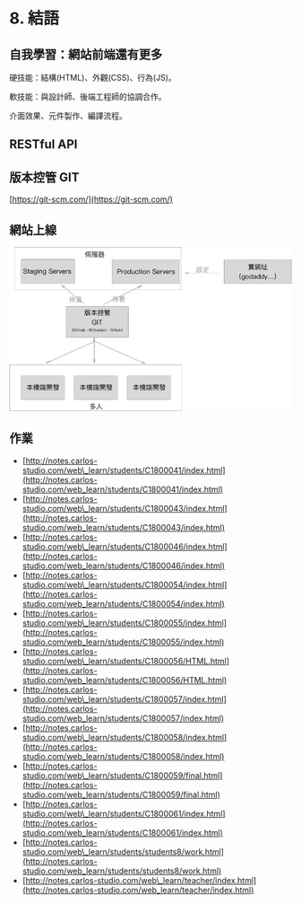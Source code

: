 # 8. 結語

## 自我學習：網站前端還有更多

硬技能：結構\(HTML\)、外觀\(CSS\)、行為\(JS\)。

軟技能：與設計師、後端工程師的協調合作。

介面效果、元件製作、編譯流程。

## RESTful API

## 版本控管 GIT

[https://git-scm.com/](https://git-scm.com/)

## 網站上線

![](.gitbook/assets/web_process.png)

## 作業

* [http://notes.carlos-studio.com/web\_learn/students/C1800041/index.html](http://notes.carlos-studio.com/web_learn/students/C1800041/index.html)
* [http://notes.carlos-studio.com/web\_learn/students/C1800043/index.html](http://notes.carlos-studio.com/web_learn/students/C1800043/index.html)
* [http://notes.carlos-studio.com/web\_learn/students/C1800046/index.html](http://notes.carlos-studio.com/web_learn/students/C1800046/index.html)
* [http://notes.carlos-studio.com/web\_learn/students/C1800054/index.html](http://notes.carlos-studio.com/web_learn/students/C1800054/index.html)
* [http://notes.carlos-studio.com/web\_learn/students/C1800055/index.html](http://notes.carlos-studio.com/web_learn/students/C1800055/index.html)
* [http://notes.carlos-studio.com/web\_learn/students/C1800056/HTML.html](http://notes.carlos-studio.com/web_learn/students/C1800056/HTML.html)
* [http://notes.carlos-studio.com/web\_learn/students/C1800057/index.html](http://notes.carlos-studio.com/web_learn/students/C1800057/index.html)
* [http://notes.carlos-studio.com/web\_learn/students/C1800058/index.html](http://notes.carlos-studio.com/web_learn/students/C1800058/index.html)
* [http://notes.carlos-studio.com/web\_learn/students/C1800059/final.html](http://notes.carlos-studio.com/web_learn/students/C1800059/final.html)
* [http://notes.carlos-studio.com/web\_learn/students/C1800061/index.html](http://notes.carlos-studio.com/web_learn/students/C1800061/index.html)
* [http://notes.carlos-studio.com/web\_learn/students/students8/work.html](http://notes.carlos-studio.com/web_learn/students/students8/work.html)
* [http://notes.carlos-studio.com/web\_learn/teacher/index.html](http://notes.carlos-studio.com/web_learn/teacher/index.html)

